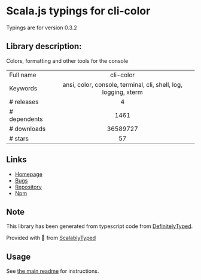 
# Scala.js typings for cli-color

Typings are for version 0.3.2

## Library description:
Colors, formatting and other tools for the console

|                    |                 |
| ------------------ | :-------------: |
| Full name          | cli-color |
| Keywords           | ansi, color, console, terminal, cli, shell, log, logging, xterm |
| # releases         | 4 |
| # dependents       | 1461 |
| # downloads        | 36589727 |
| # stars            | 57 |

## Links
- [Homepage](https://github.com/medikoo/cli-color#readme)
- [Bugs](https://github.com/medikoo/cli-color/issues)
- [Repository](https://github.com/medikoo/cli-color)
- [Npm](https://www.npmjs.com/package/cli-color)
    


## Note
This library has been generated from typescript code from [DefinitelyTyped](https://definitelytyped.org).

Provided with :purple_heart: from [ScalablyTyped](https://github.com/oyvindberg/ScalablyTyped)

## Usage
See [the main readme](../../readme.md) for instructions.


